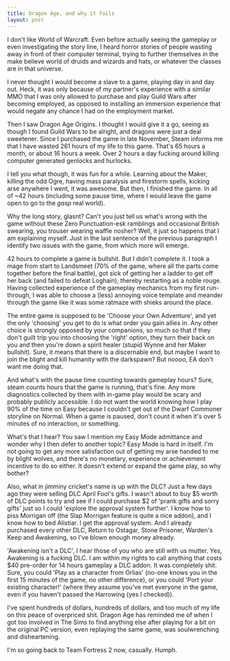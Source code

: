 ```yaml
---
title: Dragon Age, and why it fails
layout: post
---
```


I don't like World of Warcraft. Even before actually seeing the gameplay or even investigating the story line, I heard horror stories of people wasting away in front of their computer terminal, trying to further themselves in the make believe world of druids and wizards and hats, or whatever the classes are in that universe.

I never thought I would become a slave to a game, playing day in and day out. Heck, it was only because of my partner's experience with a similar MMO that I was only allowed to purchase and play Guild Wars after becoming employed, as opposed to installing an immersion experience that would negate any chance I had on the employment market.

Then I saw Dragon Age Origins. I thought I would give it a go, seeing as though I found Guild Wars to be alright, and dragons were just a deal sweetener. Since I purchased the game in late November, Steam informs me that I have wasted 261 hours of my life to this game. That's 65 hours a month, or about 16 hours a week. Over 2 hours a day fucking around killing computer generated genlocks and hurlocks.

I tell you what though, it was fun for a while. Learning about the Maker, killing the odd Ogre, having mass paralysis and firestorm spells, kicking arse anywhere I went, it was awesome. But then, I finished the game. In all of ~42 hours (including some pause time, where I would leave the game open to go to the *gasp* real world).

Why the long story, glasnt? Can't you just tell us what's wrong with the game without these Zero Punctuation-esk ramblings and occasional British swearing, you trouser wearing waffle nosher? Well, it just so happens that I am explaining myself. Just in the last sentence of the previous paragraph I identify two issues with the game, from which more will emerge.

42 hours to complete a game is bullshit. But I didn't complete it. I took a mage from start to Landsmeet (70% of the game, where all the parts come together before the final battle), got sick of getting her a ladder to get off her back (and failed to defeat Loghain), thereby restarting as a noble rouge. Having collected experience of the gameplay mechanics from my first run-through, I was able to choose a (less) annoying voice template and meander through the game like it was some ratmaze with shieks around the place.

The entire game is supposed to be 'Choose your Own Adventure', and yet the only 'choosing' you get to do is what order you gain allies in. Any other choice is strongly opposed by your companions, so much so that if they don't guilt trip you into choosing the 'right' option, they turn their back on you and then you're down a spirit healer (stupid Wynne and her Maker bullshit). Sure, it means that there is a discernable end, but maybe I want to join the blight and kill humanity with the darkspawn? But noooo, EA don't want me doing that.

And what's with the pause time counting towards gameplay hours? Sure, steam counts hours that the game is running, that's fine. Any more diagnostics collected by them with in-game play would be scary and probably publicly accessible. I do not want the world knowing how I play 90% of the time on Easy because I couldn't get out of the Dwarf Commoner storyline on Normal. When a game is paused, don't count it when it's over 5 minutes of no interaction, or something.

What's that I hear? You saw I mention my Easy Mode admittance and wonder why I then defer to another topic? Easy Mode is hard in itself. I'm not going to get any more satisfaction out of getting my arse handed to me by blight wolves, and there's no monetary, experience or achievement incentive to do so either. It doesn't extend or expand the game play, so why bother?

Also, what in jimminy cricket's name is up with the DLC? Just a few days ago they were selling DLC April Fool's gifts. I wasn't about to buy $5 worth of DLC points to try and see if I could purchase $2 of 'prank gifts and sorry gifts' just so I could 'explore the approval system further'. I know how to piss Morrigan off (the Slap Morrigan feature is quite a nice addon), and I know how to bed Alistiar. I get the approval system. And I already purchased every other DLC, Return to Ostagar, Stone Prisoner, Warden's Keep and Awakening, so I've blown enough money already.

'Awakening isn't a DLC', I hear those of you who are still with us mutter. Yes, Awakening is a fucking DLC. I am within my rights to call anything that costs $40 pre-order for 14 hours gameplay a DLC addon. It was completely shit. Sure, you could 'Play as a character from Orlias' (no-one knows you in the first 15 minutes of the game, no other difference), or you could 'Port your existing character!' (where they assume you've met everyone in the game, even if you haven't passed the Harrowing (yes I checked)).

I've spent hundreds of dollars, hundreds of dollars, and too much of my life on this peace of overpriced shit. Dragon Age has reminded me of when I got too involved in The Sims to find anything else after playing for a bit on the original PC version, even replaying the same game, was soulwrenching and disheartening.

I'm so going back to Team Fortress 2 now, casually. Humph.
